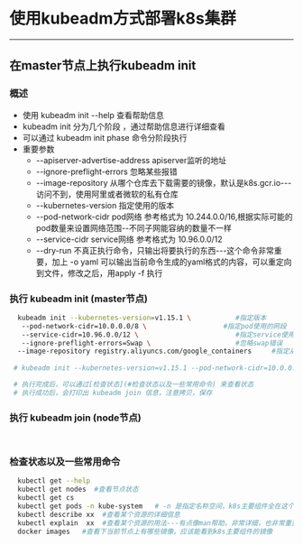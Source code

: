 # 使用kubeadm方式部署k8s集群

---

## 在master节点上执行kubeadm init

### 概述
- 使用 kubeadm init --help 查看帮助信息
- kubeadm init 分为几个阶段 ，通过帮助信息进行详细查看
- 可以通过 kubeadm init phase 命令分阶段执行
- 重要参数
  - --apiserver-advertise-address   apiserver监听的地址
  - --ignore-preflight-errors   忽略某些报错
  - --image-repository   从哪个仓库去下载需要的镜像，默认是k8s.gcr.io---访问不到，使用阿里或者微软的私有仓库
  - --kubernetes-version  指定使用的版本
  - --pod-network-cidr   pod网络  参考格式为 10.244.0.0/16,根据实际可能的pod数量来设置网络范围--不同子网能容纳的数量不一样
  - --service-cidr       service网络 参考格式为 10.96.0.0/12
  - --dry-run            不真正执行命令，只输出将要执行的东西---这个命令非常重要，加上 -o  yaml 可以输出当前命令生成的yaml格式的内容，可以重定向到文件，修改之后，用apply -f 执行

### 执行 kubeadm init  (master节点)

``` bash
  kubeadm init --kubernetes-version=v1.15.1 \           #指定版本
   --pod-network-cidr=10.0.0.0/8 \                   #指定pod使用的网段
   --service-cidr=10.96.0.0/12 \                        #指定service使用的网段
   --ignore-preflight-errors=Swap \                     #忽略swap错误
  --image-repository registry.aliyuncs.com/google_containers     #指定从阿里云仓库下载
 
 # kubeadm init --kubernetes-version=v1.15.1 --pod-network-cidr=10.0.0.0/8 --service-cidr=10.96.0.0/12 --image-repository=192.168.36.108/google_containers

 # 执行完成后，可以通过[检查状态](#检查状态以及一些常用命令) 来查看状态
 # 执行成功后，会打印出 kubeadm join 信息，注意拷贝，保存

```

### 执行 kubeadm join (node节点)

``` bash
  
```


### 检查状态以及一些常用命令

``` bash
  kubectl get --help
  kubectl get nodes  #查看节点状态
  kubectl get cs
  kubectl get pods -n kube-system   # -n 是指定名称空间，k8s主要组件全在这个名称空间里
  kubectl describe xx  #查看某个资源的详细信息
  kubectl explain  xx  #查看某个资源的用法---有点像man帮助，非常详细，也非常重要
  docker images   #查看下当前节点上有哪些镜像，应该能看到k8s主要组件的镜像

```
